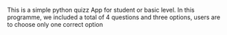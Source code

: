 This is a simple python quizz App for student or basic level.
In this programme, we included a total of 4 questions and  three options, users are to choose only one correct option 